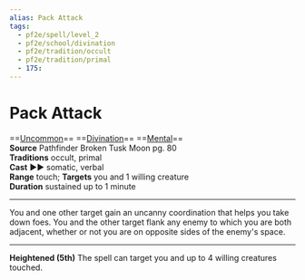 ```yaml
---
alias: Pack Attack
tags:
  - pf2e/spell/level_2
  - pf2e/school/divination
  - pf2e/tradition/occult
  - pf2e/tradition/primal
  - 175:
---
```


# Pack Attack

==[Uncommon](Uncommon.md)== ==[Divination](Divination.md)== ==[Mental](Mental.md)==  
__Source__ Pathfinder Broken Tusk Moon pg. 80  
**Traditions** occult, primal  
**Cast** ►► somatic, verbal  
**Range** touch; **Targets** you and 1 willing creature  
**Duration** sustained up to 1 minute

---

You and one other target gain an uncanny coordination that helps you take down foes. You and the other target flank any enemy to which you are both adjacent, whether or not you are on opposite sides of the enemy's space.

<hr>

**Heightened (5th)** The spell can target you and up to 4 willing creatures touched.
